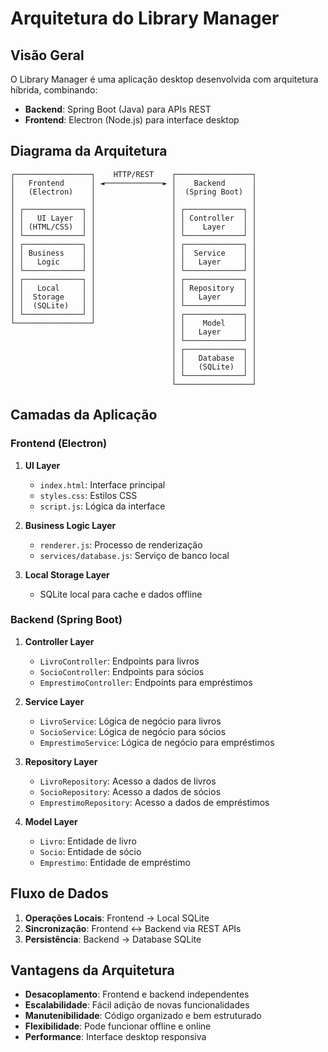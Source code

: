 # Arquitetura do Library Manager

## Visão Geral

O Library Manager é uma aplicação desktop desenvolvida com arquitetura híbrida, combinando:
- **Backend**: Spring Boot (Java) para APIs REST
- **Frontend**: Electron (Node.js) para interface desktop

## Diagrama da Arquitetura

```
┌─────────────────┐    HTTP/REST    ┌─────────────────┐
│   Frontend      │ ◄─────────────► │    Backend      │
│   (Electron)    │                 │  (Spring Boot)  │
│                 │                 │                 │
│ ┌─────────────┐ │                 │ ┌─────────────┐ │
│ │   UI Layer  │ │                 │ │ Controller  │ │
│ │ (HTML/CSS)  │ │                 │ │    Layer    │ │
│ └─────────────┘ │                 │ └─────────────┘ │
│ ┌─────────────┐ │                 │ ┌─────────────┐ │
│ │ Business    │ │                 │ │  Service    │ │
│ │   Logic     │ │                 │ │   Layer     │ │
│ └─────────────┘ │                 │ └─────────────┘ │
│ ┌─────────────┐ │                 │ ┌─────────────┐ │
│ │   Local     │ │                 │ │ Repository  │ │
│ │  Storage    │ │                 │ │   Layer     │ │
│ │  (SQLite)   │ │                 │ └─────────────┘ │
│ └─────────────┘ │                 │ ┌─────────────┐ │
└─────────────────┘                 │ │    Model    │ │
                                    │ │   Layer     │ │
                                    │ └─────────────┘ │
                                    │ ┌─────────────┐ │
                                    │ │   Database  │ │
                                    │ │   (SQLite)  │ │
                                    │ └─────────────┘ │
                                    └─────────────────┘
```

## Camadas da Aplicação

### Frontend (Electron)

1. **UI Layer**
   - `index.html`: Interface principal
   - `styles.css`: Estilos CSS
   - `script.js`: Lógica da interface

2. **Business Logic Layer**
   - `renderer.js`: Processo de renderização
   - `services/database.js`: Serviço de banco local

3. **Local Storage Layer**
   - SQLite local para cache e dados offline

### Backend (Spring Boot)

1. **Controller Layer**
   - `LivroController`: Endpoints para livros
   - `SocioController`: Endpoints para sócios
   - `EmprestimoController`: Endpoints para empréstimos

2. **Service Layer**
   - `LivroService`: Lógica de negócio para livros
   - `SocioService`: Lógica de negócio para sócios
   - `EmprestimoService`: Lógica de negócio para empréstimos

3. **Repository Layer**
   - `LivroRepository`: Acesso a dados de livros
   - `SocioRepository`: Acesso a dados de sócios
   - `EmprestimoRepository`: Acesso a dados de empréstimos

4. **Model Layer**
   - `Livro`: Entidade de livro
   - `Socio`: Entidade de sócio
   - `Emprestimo`: Entidade de empréstimo

## Fluxo de Dados

1. **Operações Locais**: Frontend → Local SQLite
2. **Sincronização**: Frontend ↔ Backend via REST APIs
3. **Persistência**: Backend → Database SQLite

## Vantagens da Arquitetura

- **Desacoplamento**: Frontend e backend independentes
- **Escalabilidade**: Fácil adição de novas funcionalidades
- **Manutenibilidade**: Código organizado e bem estruturado
- **Flexibilidade**: Pode funcionar offline e online
- **Performance**: Interface desktop responsiva 